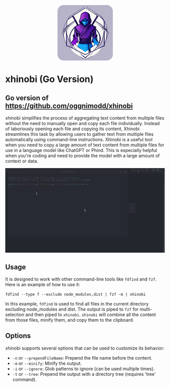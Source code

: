 <p align="center">
 <img src="https://raw.githubusercontent.com/oggnimodd/xhinobi/main/images/logo-rounded.png" width="175"/>
</p>

# xhinobi (Go Version)
## Go version of https://github.com/oggnimodd/xhinobi

xhinobi simplifies the process of aggregating text content from multiple files without the need to manually open and copy each file individually. Instead of laboriously opening each file and copying its content, Xhinobi streamlines this task by allowing users to gather text from multiple files automatically using command-line instructions. Xhinobi is a useful tool when you need to copy a large amount of text content from multiple files for use in a language model like ChatGPT or Phind. This is especially helpful when you're coding and need to provide the model with a large amount of context or data.

<img src="https://raw.githubusercontent.com/oggnimodd/xhinobi/main/images/demo.gif" />

## Usage
It is designed to work with other command-line tools like `fdfind` and `fzf`. Here is an example of how to use it:

```
fdfind --type f --exclude node_modules,dist | fzf -m | xhinobi
```

In this example, `fdfind` is used to find all files in the current directory excluding node_modules and dist. The output is piped to `fzf` for multi-selection and then piped to `xhinobi`. `xhinobi` will combine all the content from those files, minify them, and copy them to the clipboard.

## Options
xhinobi supports several options that can be used to customize its behavior:

- `-n` or `--prependFileName`: Prepend the file name before the content. 
- `-m` or `--minify`: Minify the output.
- `-i` or `--ignore`: Glob patterns to ignore (can be used multiple times).
- `-t` or `--tree`: Prepend the output with a directory tree (requires 'tree' command).